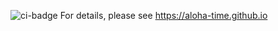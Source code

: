 ![ci-badge](https://github.com/ics-software-engineering/matrp/workflows/ci-matrp/badge.svg)
For details, please see https://aloha-time.github.io
